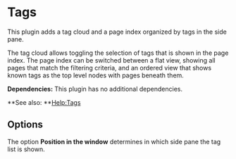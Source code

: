 # Tags
This plugin adds a tag cloud and a page index organized by tags in the side pane. 

The tag cloud allows toggling the selection of tags that is shown in the page index. The page index can be switched between a flat view, showing all pages that match the filtering criteria, and an ordered view that shows known tags as the top level nodes with pages beneath them.

**Dependencies:** This plugin has no additional dependencies.

**See also: **[Help:Tags](../Help/Tags.markdown)

Options
-------
The option **Position in the window** determines in which side pane the tag list is shown.


